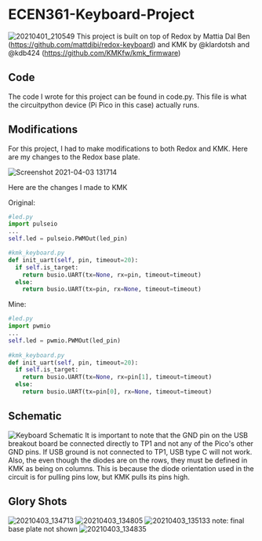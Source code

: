# ECEN361-Keyboard-Project
![20210401_210549](https://user-images.githubusercontent.com/59662034/113489899-1858d180-9484-11eb-8efd-6420d04b1416.jpg)
This project is built on top of Redox by Mattia Dal Ben (https://github.com/mattdibi/redox-keyboard) and KMK by @klardotsh and @kdb424 (https://github.com/KMKfw/kmk_firmware)

## Code
The code I wrote for this project can be found in code.py. This file is what the circuitpython device (Pi Pico in this case) actually runs.

## Modifications
For this project, I had to make modifications to both Redox and KMK. Here are my changes to the Redox base plate.

![Screenshot 2021-04-03 131714](https://user-images.githubusercontent.com/59662034/113489232-476d4400-9480-11eb-85e8-7752f72356e7.png)

Here are the changes I made to KMK

Original:
```python
#led.py
import pulseio
...
self.led = pulseio.PWMOut(led_pin)

#kmk_keyboard.py
def init_uart(self, pin, timeout=20):
  if self.is_target:
    return busio.UART(tx=None, rx=pin, timeout=timeout)
  else:
    return busio.UART(tx=pin, rx=None, timeout=timeout)
```
Mine:
```python
#led.py
import pwmio
...
self.led = pwmio.PWMOut(led_pin)
    
#kmk_keyboard.py
def init_uart(self, pin, timeout=20):
  if self.is_target:
    return busio.UART(tx=None, rx=pin[1], timeout=timeout)
  else:
    return busio.UART(tx=pin[0], rx=None, timeout=timeout)
```

## Schematic
![Keyboard Schematic](https://user-images.githubusercontent.com/59662034/113489465-b008f080-9481-11eb-91b7-ec0e60d2d66d.png)
It is important to note that the GND pin on the USB breakout board be connected directly to TP1 and not any of the Pico's other GND pins. If USB ground is not connected to TP1, USB type C will not work. 
Also, the even though the diodes are on the rows, they must be defined in KMK as being on columns. This is because the diode orientation used in the circuit is for pulling pins low, but KMK pulls its pins high. 

## Glory Shots
![20210403_134713](https://user-images.githubusercontent.com/59662034/113489881-037c3e00-9484-11eb-957b-8990d6eb3983.jpg)
![20210403_134805](https://user-images.githubusercontent.com/59662034/113489884-070fc500-9484-11eb-9b45-03687a35145e.jpg)
![20210403_135133](https://user-images.githubusercontent.com/59662034/113489887-08d98880-9484-11eb-9896-abe366d6e344.jpg)
note: final base plate not shown
![20210403_134835](https://user-images.githubusercontent.com/59662034/113489890-0a0ab580-9484-11eb-9f34-e0ed75f33ec4.jpg)

